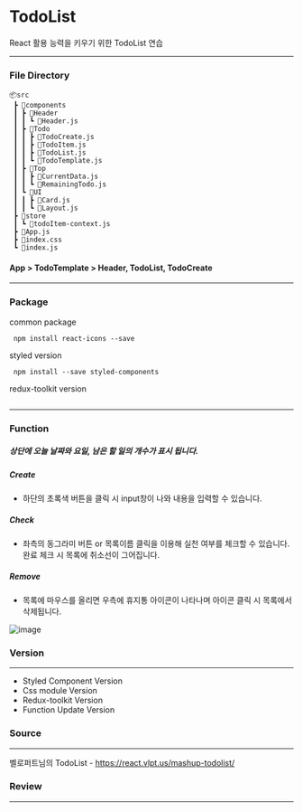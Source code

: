 # TodoList

React 활용 능력을 키우기 위한 TodoList 연습

----------------------

### File Directory 

```
📦src
 ┣ 📂components
 ┃ ┣ 📂Header
 ┃ ┃ ┗ 📜Header.js
 ┃ ┣ 📂Todo
 ┃ ┃ ┣ 📜TodoCreate.js
 ┃ ┃ ┣ 📜TodoItem.js
 ┃ ┃ ┣ 📜TodoList.js
 ┃ ┃ ┗ 📜TodoTemplate.js
 ┃ ┣ 📂Top
 ┃ ┃ ┣ 📜CurrentData.js
 ┃ ┃ ┗ 📜RemainingTodo.js
 ┃ ┗ 📂UI
 ┃ ┃ ┣ 📜Card.js
 ┃ ┃ ┗ 📜Layout.js
 ┣ 📂store
 ┃ ┗ 📜todoItem-context.js
 ┣ 📜App.js
 ┣ 📜index.css
 ┗ 📜index.js
 ```
 
 #### App > TodoTemplate > Header, TodoList, TodoCreate
 
 --------------------------
 
### Package

common package
```
 npm install react-icons --save
```
styled version
```
 npm install --save styled-components
```
redux-toolkit version
```
```

------------------------------

### Function

##### 상단에 오늘 날짜와 요일, 남은 할 일의 개수가 표시 됩니다.

##### Create
+ 하단의 초록색 버튼을 클릭 시 input창이 나와 내용을 입력할 수 있습니다.

##### Check
+ 좌측의 동그라미 버튼 or 목록이름 클릭을 이용해 실천 여부를 체크할 수 있습니다. 완료 체크 시 목록에 취소선이 그어집니다.

##### Remove
+ 목록에 마우스를 올리면 우측에 휴지통 아이콘이 나타나며 아이콘 클릭 시 목록에서 삭제됩니다.

![image](https://user-images.githubusercontent.com/109052469/218026388-d69df8b1-4e09-4295-98df-77ad0e083110.png)

### Version
---------
- Styled Component Version
- Css module Version
- Redux-toolkit Version
- Function Update Version

### Source
----------
벨로퍼트님의 TodoList - https://react.vlpt.us/mashup-todolist/


### Review
-----------
